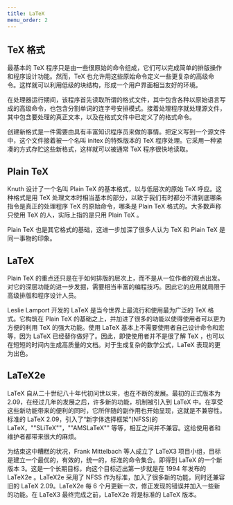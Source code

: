 ```yaml
---
title: LaTeX
menu_order: 2
---
```

## TeX 格式

最基本的 TeX 程序只是由一些很原始的命令组成，它们可以完成简单的排版操作和程序设计功能。然而，TeX 也允许用这些原始命令定义一些更复杂的高级命令。这样就可以利用低级的块结构，形成一个用户界面相当友好的环境。

在处理器运行期间，该程序首先读取所谓的格式文件，其中包含各种以原始语言写成的高级命令，也包含分割单词的连字号安排模式。接着处理程序就处理源文件，其中包含要处理的真正文本，以及在格式文件中已定义了的格式命令。

创建新格式是一件需要由具有丰富知识程序员来做的事情。把定义写到一个源文件中，这个文件接着被一个名叫 initex 的特殊版本的 TeX 程序处理。它采用一种紧凑的方式存贮这些新格式，这样就可以被通常 TeX 程序很快地读取。

## Plain TeX

Knuth 设计了一个名叫 Plain TeX 的基本格式，以与低层次的原始 TeX 呼应。这种格式是用 TeX 处理文本时相当基本的部分，以致于我们有时都分不清到底哪条指令是真正的处理程序 TeX 的原始命令，哪条是 Plain TeX 格式的。大多数声称只使用 TeX 的人，实际上指的是只用 Plain TeX 。

Plain TeX 也是其它格式的基础，这进一步加深了很多人认为 TeX 和 Plain TeX 是同一事物的印象。

## LaTeX

Plain TeX 的重点还只是在于如何排版的层次上，而不是从一位作者的观点出发。对它的深层功能的进一步发掘，需要相当丰富的编程技巧。因此它的应用就局限于高级排版和程序设计人员。

Leslie Lamport 开发的 LaTeX 是当今世界上最流行和使用最为广泛的 TeX 格式。它构筑在 Plain  TeX 的基础之上，并加进了很多的功能以使得使用者可以更为方便的利用 TeX 的强大功能。使用 LaTeX 基本上不需要使用者自己设计命令和宏等，因为 LaTeX 已经替你做好了。因此，即使使用者并不是很了解 TeX ，也可以在短短的时间内生成高质量的文档。对于生成复杂的数学公式，LaTeX 表现的更为出色。

## LaTeX2e

LaTeX 自从二十世纪八十年代初问世以来，也在不断的发展。最初的正式版本为 2.09，在经过几年的发展之后，许多新的功能，机制被引入到 LaTeX 中。在享受这些新功能带来的便利的同时，它所伴随的副作用也开始显现，这就是不兼容性。标准的 LaTeX 2.09，引入了“新字体选择框架”(NFSS)的 LaTeX，""SLiTeX""，""AMSLaTeX"" 等等，相互之间并不兼容。这给使用者和维护者都带来很大的麻烦。

为结束这中糟糕的状况，Frank Mittelbach 等人成立了 LaTeX3 项目小组，目标是建立一个最优的，有效的，统一的，标准的命令集合。即得到 LaTeX 的一个新版本 3。这是一个长期目标，向这个目标迈出第一步就是在 1994 年发布的 LaTeX2e 。LaTeX2e 采用了 NFSS 作为标准，加入了很多新的功能，同时还兼容旧的 LaTeX 2.09。LaTeX2e 每 6 个月更新一次，修正发现的错误并加入一些新的功能。在 LaTeX3 最终完成之前，LaTeX2e 将是标准的 LaTeX 版本。
